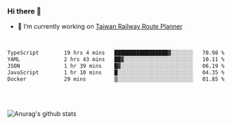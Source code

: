 ### Hi there 👋

- 🔭 I’m currently working on [Taiwan Railway Route Planner](https://github.com/Taiwan-Railway-Route-Planner)

<br/>

<!--START_SECTION:waka-->

```txt
TypeScript        19 hrs 4 mins   █████████████████▓░░░░░░░   70.98 %
YAML              2 hrs 43 mins   ██▓░░░░░░░░░░░░░░░░░░░░░░   10.11 %
JSON              1 hr 39 mins    █▓░░░░░░░░░░░░░░░░░░░░░░░   06.19 %
JavaScript        1 hr 10 mins    █░░░░░░░░░░░░░░░░░░░░░░░░   04.35 %
Docker            29 mins         ▒░░░░░░░░░░░░░░░░░░░░░░░░   01.85 %
```

<!--END_SECTION:waka-->

<br/>
<br/>

![Anurag's github stats](https://github-readme-stats.vercel.app/api?username=DepickereSven&show_icons=true&theme=tokyonight)



<!--
**DepickereSven/DepickereSven** is a ✨ _special_ ✨ repository because its `README.md` (this file) appears on your GitHub profile.

Here are some ideas to get you started:

- 🔭 I’m currently working on ...
- 🌱 I’m currently learning ...
- 👯 I’m looking to collaborate on ...
- 🤔 I’m looking for help with ...
- 💬 Ask me about ...
- 📫 How to reach me: ...
- 😄 Pronouns: ...
- ⚡ Fun fact: ...
-->
